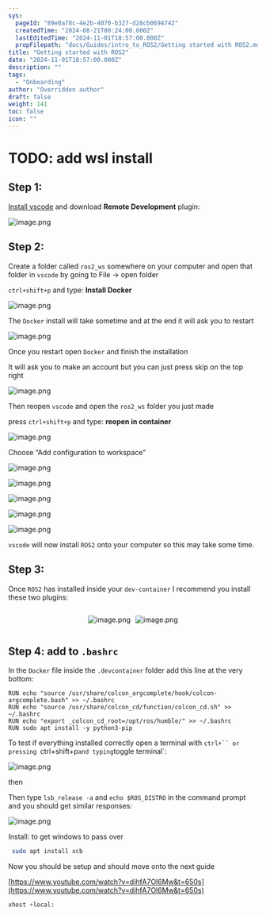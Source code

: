 ```yaml
---
sys:
  pageId: "89e0a78c-4e2b-4070-b327-d28cb0694742"
  createdTime: "2024-08-21T00:24:00.000Z"
  lastEditedTime: "2024-11-01T18:57:00.000Z"
  propFilepath: "docs/Guides/intro_to_ROS2/Getting started with ROS2.md"
title: "Getting started with ROS2"
date: "2024-11-01T18:57:00.000Z"
description: ""
tags:
  - "Onboarding"
author: "Overridden author"
draft: false
weight: 141
toc: false
icon: ""
---
```


# TODO: add wsl install

## Step 1:

[Install vscode](https://code.visualstudio.com/download) and download **Remote Development** plugin:

![image.png](https://prod-files-secure.s3.us-west-2.amazonaws.com/d518164a-d88e-44d1-a4ee-3adb3bd8bce0/efb52993-1881-4a40-b95e-6f020334f022/image.png?X-Amz-Algorithm=AWS4-HMAC-SHA256&X-Amz-Content-Sha256=UNSIGNED-PAYLOAD&X-Amz-Credential=ASIAZI2LB466XPCKIV4X%2F20250313%2Fus-west-2%2Fs3%2Faws4_request&X-Amz-Date=20250313T190252Z&X-Amz-Expires=3600&X-Amz-Security-Token=IQoJb3JpZ2luX2VjEJP%2F%2F%2F%2F%2F%2F%2F%2F%2F%2FwEaCXVzLXdlc3QtMiJGMEQCIHu6b%2B1Q84%2FI92vGWI5O%2FMM6SL6UdI%2F%2FrSw8aKhiOsHJAiBOpDIAGQrewhoWA%2FjgTZHkTG%2Bf1xVN5jKYFP%2FGmxWI0iqIBAjc%2F%2F%2F%2F%2F%2F%2F%2F%2F%2F8BEAAaDDYzNzQyMzE4MzgwNSIM%2BqFAATaaWzl1qU1VKtwDMEwVjTkWIz8zwghk9ZDWsT2lpqQBc7azm%2FWGXIU6vOH4hmkhzBIttCSfqc9WPBXNaY7F20oRZ1M7nNznnrhouphKaqt8yvyF2SpZpO8cZAmzbI9lYCtIn5FmsgHLa8KHzBLK8F3J4eQ9eZFI%2F8LlYNYdfYTRHx%2BIm5lnSwVYnGey%2FY2EvJaycHD9TRQCRvB1xtwnI8PZ2TIx%2F5tZC9MfJTuzJHMt5L5yxBxSMuwLO7hOMU9TlWSwQ1mdcSvGumG1wY58O8ozR8LyvegyK1O0xk0LPOFPbWRQSOWP6j9%2FQpt77Cw%2B5dkWf3PPkUANEKvXHZ62bHv2%2FGxlEBQUl%2FmQo1g8OEOI%2FiPqG%2BFNZRUtr9sTyytX7rEpAjV7FXboT7MTvb3%2BS3NYvugGugEu3GnshA8AE2ize8mb1n9aA6vJrFcQKuz4gWMc3G98c71Kh0SJnPPariJSjNnz3crb1Auth%2BnYQpiQc1oN94gg4frW2Gqpgy21d7CaOVlR4qpzv2eu%2FRgitYqpAtfuHeGM3ZLgk62szXchGTNLXq91n0t%2F192evbK2ObwikiIQ%2B4A29%2BhvJjxMGWI8kC5XmPvKg04a5ZwwThKLUBnhJQkj3NTHa6LG0c7KqOiUAj62sTkwlNXMvgY6pgEk27RmCChINMSp0ENURokxOrkZgViZ1ZqG98lQMFBaX6FaraDvHdBFcEJFGXtIvnfDCIhrhYMyj%2BzENFPtg0PaWsLbLthrTyasMlokTMS7Ow25dJOtLs2PH7CXYlu97cTaAsz%2B2hegyg5m6EemzCm%2Be%2Fp%2BwCIf5c9ns7Af5DcDiXHao8DHru8xGJX4in4sWFyMIWvY%2B%2FkTKrHYImbr6kESKDnFCVqq&X-Amz-Signature=78289310eb0ec3da1e9277c9759364d72ce7ca3abf198d103633bd97bbfe5a9f&X-Amz-SignedHeaders=host&x-id=GetObject)

## Step 2:

Create a folder called `ros2_ws` somewhere on your computer and open that folder in `vscode` by going to File → open folder 

`ctrl+shift+p` and type: **Install Docker**

![image.png](https://prod-files-secure.s3.us-west-2.amazonaws.com/d518164a-d88e-44d1-a4ee-3adb3bd8bce0/2269dc0e-1cd5-47ff-bceb-c04ad9b2eab0/image.png?X-Amz-Algorithm=AWS4-HMAC-SHA256&X-Amz-Content-Sha256=UNSIGNED-PAYLOAD&X-Amz-Credential=ASIAZI2LB466XPCKIV4X%2F20250313%2Fus-west-2%2Fs3%2Faws4_request&X-Amz-Date=20250313T190251Z&X-Amz-Expires=3600&X-Amz-Security-Token=IQoJb3JpZ2luX2VjEJP%2F%2F%2F%2F%2F%2F%2F%2F%2F%2FwEaCXVzLXdlc3QtMiJGMEQCIHu6b%2B1Q84%2FI92vGWI5O%2FMM6SL6UdI%2F%2FrSw8aKhiOsHJAiBOpDIAGQrewhoWA%2FjgTZHkTG%2Bf1xVN5jKYFP%2FGmxWI0iqIBAjc%2F%2F%2F%2F%2F%2F%2F%2F%2F%2F8BEAAaDDYzNzQyMzE4MzgwNSIM%2BqFAATaaWzl1qU1VKtwDMEwVjTkWIz8zwghk9ZDWsT2lpqQBc7azm%2FWGXIU6vOH4hmkhzBIttCSfqc9WPBXNaY7F20oRZ1M7nNznnrhouphKaqt8yvyF2SpZpO8cZAmzbI9lYCtIn5FmsgHLa8KHzBLK8F3J4eQ9eZFI%2F8LlYNYdfYTRHx%2BIm5lnSwVYnGey%2FY2EvJaycHD9TRQCRvB1xtwnI8PZ2TIx%2F5tZC9MfJTuzJHMt5L5yxBxSMuwLO7hOMU9TlWSwQ1mdcSvGumG1wY58O8ozR8LyvegyK1O0xk0LPOFPbWRQSOWP6j9%2FQpt77Cw%2B5dkWf3PPkUANEKvXHZ62bHv2%2FGxlEBQUl%2FmQo1g8OEOI%2FiPqG%2BFNZRUtr9sTyytX7rEpAjV7FXboT7MTvb3%2BS3NYvugGugEu3GnshA8AE2ize8mb1n9aA6vJrFcQKuz4gWMc3G98c71Kh0SJnPPariJSjNnz3crb1Auth%2BnYQpiQc1oN94gg4frW2Gqpgy21d7CaOVlR4qpzv2eu%2FRgitYqpAtfuHeGM3ZLgk62szXchGTNLXq91n0t%2F192evbK2ObwikiIQ%2B4A29%2BhvJjxMGWI8kC5XmPvKg04a5ZwwThKLUBnhJQkj3NTHa6LG0c7KqOiUAj62sTkwlNXMvgY6pgEk27RmCChINMSp0ENURokxOrkZgViZ1ZqG98lQMFBaX6FaraDvHdBFcEJFGXtIvnfDCIhrhYMyj%2BzENFPtg0PaWsLbLthrTyasMlokTMS7Ow25dJOtLs2PH7CXYlu97cTaAsz%2B2hegyg5m6EemzCm%2Be%2Fp%2BwCIf5c9ns7Af5DcDiXHao8DHru8xGJX4in4sWFyMIWvY%2B%2FkTKrHYImbr6kESKDnFCVqq&X-Amz-Signature=0cb6c5babbe92c4f3a58d6c0b42bc2478644c5b09454abd67aea92d7c2fb013c&X-Amz-SignedHeaders=host&x-id=GetObject)

The `Docker` install will take sometime and at the end it will ask you to restart

![image.png](https://prod-files-secure.s3.us-west-2.amazonaws.com/d518164a-d88e-44d1-a4ee-3adb3bd8bce0/ed233f78-be33-4b1f-b89c-9c346c0e961e/image.png?X-Amz-Algorithm=AWS4-HMAC-SHA256&X-Amz-Content-Sha256=UNSIGNED-PAYLOAD&X-Amz-Credential=ASIAZI2LB466XPCKIV4X%2F20250313%2Fus-west-2%2Fs3%2Faws4_request&X-Amz-Date=20250313T190251Z&X-Amz-Expires=3600&X-Amz-Security-Token=IQoJb3JpZ2luX2VjEJP%2F%2F%2F%2F%2F%2F%2F%2F%2F%2FwEaCXVzLXdlc3QtMiJGMEQCIHu6b%2B1Q84%2FI92vGWI5O%2FMM6SL6UdI%2F%2FrSw8aKhiOsHJAiBOpDIAGQrewhoWA%2FjgTZHkTG%2Bf1xVN5jKYFP%2FGmxWI0iqIBAjc%2F%2F%2F%2F%2F%2F%2F%2F%2F%2F8BEAAaDDYzNzQyMzE4MzgwNSIM%2BqFAATaaWzl1qU1VKtwDMEwVjTkWIz8zwghk9ZDWsT2lpqQBc7azm%2FWGXIU6vOH4hmkhzBIttCSfqc9WPBXNaY7F20oRZ1M7nNznnrhouphKaqt8yvyF2SpZpO8cZAmzbI9lYCtIn5FmsgHLa8KHzBLK8F3J4eQ9eZFI%2F8LlYNYdfYTRHx%2BIm5lnSwVYnGey%2FY2EvJaycHD9TRQCRvB1xtwnI8PZ2TIx%2F5tZC9MfJTuzJHMt5L5yxBxSMuwLO7hOMU9TlWSwQ1mdcSvGumG1wY58O8ozR8LyvegyK1O0xk0LPOFPbWRQSOWP6j9%2FQpt77Cw%2B5dkWf3PPkUANEKvXHZ62bHv2%2FGxlEBQUl%2FmQo1g8OEOI%2FiPqG%2BFNZRUtr9sTyytX7rEpAjV7FXboT7MTvb3%2BS3NYvugGugEu3GnshA8AE2ize8mb1n9aA6vJrFcQKuz4gWMc3G98c71Kh0SJnPPariJSjNnz3crb1Auth%2BnYQpiQc1oN94gg4frW2Gqpgy21d7CaOVlR4qpzv2eu%2FRgitYqpAtfuHeGM3ZLgk62szXchGTNLXq91n0t%2F192evbK2ObwikiIQ%2B4A29%2BhvJjxMGWI8kC5XmPvKg04a5ZwwThKLUBnhJQkj3NTHa6LG0c7KqOiUAj62sTkwlNXMvgY6pgEk27RmCChINMSp0ENURokxOrkZgViZ1ZqG98lQMFBaX6FaraDvHdBFcEJFGXtIvnfDCIhrhYMyj%2BzENFPtg0PaWsLbLthrTyasMlokTMS7Ow25dJOtLs2PH7CXYlu97cTaAsz%2B2hegyg5m6EemzCm%2Be%2Fp%2BwCIf5c9ns7Af5DcDiXHao8DHru8xGJX4in4sWFyMIWvY%2B%2FkTKrHYImbr6kESKDnFCVqq&X-Amz-Signature=b2c757150773a0e9fd59821242b863aa8a01d81b3d7466dff896289aa05998b2&X-Amz-SignedHeaders=host&x-id=GetObject)

Once you restart open `Docker` and finish the installation

It will ask you to make an account but you can just press skip on the top right

![image.png](https://prod-files-secure.s3.us-west-2.amazonaws.com/d518164a-d88e-44d1-a4ee-3adb3bd8bce0/21010ad9-1659-4fd9-9f59-9932a09b2a3d/image.png?X-Amz-Algorithm=AWS4-HMAC-SHA256&X-Amz-Content-Sha256=UNSIGNED-PAYLOAD&X-Amz-Credential=ASIAZI2LB466XPCKIV4X%2F20250313%2Fus-west-2%2Fs3%2Faws4_request&X-Amz-Date=20250313T190251Z&X-Amz-Expires=3600&X-Amz-Security-Token=IQoJb3JpZ2luX2VjEJP%2F%2F%2F%2F%2F%2F%2F%2F%2F%2FwEaCXVzLXdlc3QtMiJGMEQCIHu6b%2B1Q84%2FI92vGWI5O%2FMM6SL6UdI%2F%2FrSw8aKhiOsHJAiBOpDIAGQrewhoWA%2FjgTZHkTG%2Bf1xVN5jKYFP%2FGmxWI0iqIBAjc%2F%2F%2F%2F%2F%2F%2F%2F%2F%2F8BEAAaDDYzNzQyMzE4MzgwNSIM%2BqFAATaaWzl1qU1VKtwDMEwVjTkWIz8zwghk9ZDWsT2lpqQBc7azm%2FWGXIU6vOH4hmkhzBIttCSfqc9WPBXNaY7F20oRZ1M7nNznnrhouphKaqt8yvyF2SpZpO8cZAmzbI9lYCtIn5FmsgHLa8KHzBLK8F3J4eQ9eZFI%2F8LlYNYdfYTRHx%2BIm5lnSwVYnGey%2FY2EvJaycHD9TRQCRvB1xtwnI8PZ2TIx%2F5tZC9MfJTuzJHMt5L5yxBxSMuwLO7hOMU9TlWSwQ1mdcSvGumG1wY58O8ozR8LyvegyK1O0xk0LPOFPbWRQSOWP6j9%2FQpt77Cw%2B5dkWf3PPkUANEKvXHZ62bHv2%2FGxlEBQUl%2FmQo1g8OEOI%2FiPqG%2BFNZRUtr9sTyytX7rEpAjV7FXboT7MTvb3%2BS3NYvugGugEu3GnshA8AE2ize8mb1n9aA6vJrFcQKuz4gWMc3G98c71Kh0SJnPPariJSjNnz3crb1Auth%2BnYQpiQc1oN94gg4frW2Gqpgy21d7CaOVlR4qpzv2eu%2FRgitYqpAtfuHeGM3ZLgk62szXchGTNLXq91n0t%2F192evbK2ObwikiIQ%2B4A29%2BhvJjxMGWI8kC5XmPvKg04a5ZwwThKLUBnhJQkj3NTHa6LG0c7KqOiUAj62sTkwlNXMvgY6pgEk27RmCChINMSp0ENURokxOrkZgViZ1ZqG98lQMFBaX6FaraDvHdBFcEJFGXtIvnfDCIhrhYMyj%2BzENFPtg0PaWsLbLthrTyasMlokTMS7Ow25dJOtLs2PH7CXYlu97cTaAsz%2B2hegyg5m6EemzCm%2Be%2Fp%2BwCIf5c9ns7Af5DcDiXHao8DHru8xGJX4in4sWFyMIWvY%2B%2FkTKrHYImbr6kESKDnFCVqq&X-Amz-Signature=4151ffea56c47857d99436947a5fdc21ce17e6ffbdb5461a1910f619caff3c96&X-Amz-SignedHeaders=host&x-id=GetObject)

Then reopen `vscode` and open the `ros2_ws` folder you just made

press `ctrl+shift+p` and type: **reopen in container**

![image.png](https://prod-files-secure.s3.us-west-2.amazonaws.com/d518164a-d88e-44d1-a4ee-3adb3bd8bce0/4e93b8c2-41ad-488c-8095-c74205196118/image.png?X-Amz-Algorithm=AWS4-HMAC-SHA256&X-Amz-Content-Sha256=UNSIGNED-PAYLOAD&X-Amz-Credential=ASIAZI2LB466XPCKIV4X%2F20250313%2Fus-west-2%2Fs3%2Faws4_request&X-Amz-Date=20250313T190251Z&X-Amz-Expires=3600&X-Amz-Security-Token=IQoJb3JpZ2luX2VjEJP%2F%2F%2F%2F%2F%2F%2F%2F%2F%2FwEaCXVzLXdlc3QtMiJGMEQCIHu6b%2B1Q84%2FI92vGWI5O%2FMM6SL6UdI%2F%2FrSw8aKhiOsHJAiBOpDIAGQrewhoWA%2FjgTZHkTG%2Bf1xVN5jKYFP%2FGmxWI0iqIBAjc%2F%2F%2F%2F%2F%2F%2F%2F%2F%2F8BEAAaDDYzNzQyMzE4MzgwNSIM%2BqFAATaaWzl1qU1VKtwDMEwVjTkWIz8zwghk9ZDWsT2lpqQBc7azm%2FWGXIU6vOH4hmkhzBIttCSfqc9WPBXNaY7F20oRZ1M7nNznnrhouphKaqt8yvyF2SpZpO8cZAmzbI9lYCtIn5FmsgHLa8KHzBLK8F3J4eQ9eZFI%2F8LlYNYdfYTRHx%2BIm5lnSwVYnGey%2FY2EvJaycHD9TRQCRvB1xtwnI8PZ2TIx%2F5tZC9MfJTuzJHMt5L5yxBxSMuwLO7hOMU9TlWSwQ1mdcSvGumG1wY58O8ozR8LyvegyK1O0xk0LPOFPbWRQSOWP6j9%2FQpt77Cw%2B5dkWf3PPkUANEKvXHZ62bHv2%2FGxlEBQUl%2FmQo1g8OEOI%2FiPqG%2BFNZRUtr9sTyytX7rEpAjV7FXboT7MTvb3%2BS3NYvugGugEu3GnshA8AE2ize8mb1n9aA6vJrFcQKuz4gWMc3G98c71Kh0SJnPPariJSjNnz3crb1Auth%2BnYQpiQc1oN94gg4frW2Gqpgy21d7CaOVlR4qpzv2eu%2FRgitYqpAtfuHeGM3ZLgk62szXchGTNLXq91n0t%2F192evbK2ObwikiIQ%2B4A29%2BhvJjxMGWI8kC5XmPvKg04a5ZwwThKLUBnhJQkj3NTHa6LG0c7KqOiUAj62sTkwlNXMvgY6pgEk27RmCChINMSp0ENURokxOrkZgViZ1ZqG98lQMFBaX6FaraDvHdBFcEJFGXtIvnfDCIhrhYMyj%2BzENFPtg0PaWsLbLthrTyasMlokTMS7Ow25dJOtLs2PH7CXYlu97cTaAsz%2B2hegyg5m6EemzCm%2Be%2Fp%2BwCIf5c9ns7Af5DcDiXHao8DHru8xGJX4in4sWFyMIWvY%2B%2FkTKrHYImbr6kESKDnFCVqq&X-Amz-Signature=c7a7026cc707edec345803aaae2a2d9821592ce1a87ce088aed814e0d6a33064&X-Amz-SignedHeaders=host&x-id=GetObject)

Choose “Add configuration to workspace”

![image.png](https://prod-files-secure.s3.us-west-2.amazonaws.com/d518164a-d88e-44d1-a4ee-3adb3bd8bce0/9560b282-5060-4989-ba37-97e7b2c22476/image.png?X-Amz-Algorithm=AWS4-HMAC-SHA256&X-Amz-Content-Sha256=UNSIGNED-PAYLOAD&X-Amz-Credential=ASIAZI2LB466XPCKIV4X%2F20250313%2Fus-west-2%2Fs3%2Faws4_request&X-Amz-Date=20250313T190251Z&X-Amz-Expires=3600&X-Amz-Security-Token=IQoJb3JpZ2luX2VjEJP%2F%2F%2F%2F%2F%2F%2F%2F%2F%2FwEaCXVzLXdlc3QtMiJGMEQCIHu6b%2B1Q84%2FI92vGWI5O%2FMM6SL6UdI%2F%2FrSw8aKhiOsHJAiBOpDIAGQrewhoWA%2FjgTZHkTG%2Bf1xVN5jKYFP%2FGmxWI0iqIBAjc%2F%2F%2F%2F%2F%2F%2F%2F%2F%2F8BEAAaDDYzNzQyMzE4MzgwNSIM%2BqFAATaaWzl1qU1VKtwDMEwVjTkWIz8zwghk9ZDWsT2lpqQBc7azm%2FWGXIU6vOH4hmkhzBIttCSfqc9WPBXNaY7F20oRZ1M7nNznnrhouphKaqt8yvyF2SpZpO8cZAmzbI9lYCtIn5FmsgHLa8KHzBLK8F3J4eQ9eZFI%2F8LlYNYdfYTRHx%2BIm5lnSwVYnGey%2FY2EvJaycHD9TRQCRvB1xtwnI8PZ2TIx%2F5tZC9MfJTuzJHMt5L5yxBxSMuwLO7hOMU9TlWSwQ1mdcSvGumG1wY58O8ozR8LyvegyK1O0xk0LPOFPbWRQSOWP6j9%2FQpt77Cw%2B5dkWf3PPkUANEKvXHZ62bHv2%2FGxlEBQUl%2FmQo1g8OEOI%2FiPqG%2BFNZRUtr9sTyytX7rEpAjV7FXboT7MTvb3%2BS3NYvugGugEu3GnshA8AE2ize8mb1n9aA6vJrFcQKuz4gWMc3G98c71Kh0SJnPPariJSjNnz3crb1Auth%2BnYQpiQc1oN94gg4frW2Gqpgy21d7CaOVlR4qpzv2eu%2FRgitYqpAtfuHeGM3ZLgk62szXchGTNLXq91n0t%2F192evbK2ObwikiIQ%2B4A29%2BhvJjxMGWI8kC5XmPvKg04a5ZwwThKLUBnhJQkj3NTHa6LG0c7KqOiUAj62sTkwlNXMvgY6pgEk27RmCChINMSp0ENURokxOrkZgViZ1ZqG98lQMFBaX6FaraDvHdBFcEJFGXtIvnfDCIhrhYMyj%2BzENFPtg0PaWsLbLthrTyasMlokTMS7Ow25dJOtLs2PH7CXYlu97cTaAsz%2B2hegyg5m6EemzCm%2Be%2Fp%2BwCIf5c9ns7Af5DcDiXHao8DHru8xGJX4in4sWFyMIWvY%2B%2FkTKrHYImbr6kESKDnFCVqq&X-Amz-Signature=62c5f99429ad4b8cc9c677fde64f1fb9172be5a89ba09e73fc34617cd944b761&X-Amz-SignedHeaders=host&x-id=GetObject)

![image.png](https://prod-files-secure.s3.us-west-2.amazonaws.com/d518164a-d88e-44d1-a4ee-3adb3bd8bce0/2ee63f81-886b-48e8-a553-dc6e5eac99e4/image.png?X-Amz-Algorithm=AWS4-HMAC-SHA256&X-Amz-Content-Sha256=UNSIGNED-PAYLOAD&X-Amz-Credential=ASIAZI2LB466XPCKIV4X%2F20250313%2Fus-west-2%2Fs3%2Faws4_request&X-Amz-Date=20250313T190252Z&X-Amz-Expires=3600&X-Amz-Security-Token=IQoJb3JpZ2luX2VjEJP%2F%2F%2F%2F%2F%2F%2F%2F%2F%2FwEaCXVzLXdlc3QtMiJGMEQCIHu6b%2B1Q84%2FI92vGWI5O%2FMM6SL6UdI%2F%2FrSw8aKhiOsHJAiBOpDIAGQrewhoWA%2FjgTZHkTG%2Bf1xVN5jKYFP%2FGmxWI0iqIBAjc%2F%2F%2F%2F%2F%2F%2F%2F%2F%2F8BEAAaDDYzNzQyMzE4MzgwNSIM%2BqFAATaaWzl1qU1VKtwDMEwVjTkWIz8zwghk9ZDWsT2lpqQBc7azm%2FWGXIU6vOH4hmkhzBIttCSfqc9WPBXNaY7F20oRZ1M7nNznnrhouphKaqt8yvyF2SpZpO8cZAmzbI9lYCtIn5FmsgHLa8KHzBLK8F3J4eQ9eZFI%2F8LlYNYdfYTRHx%2BIm5lnSwVYnGey%2FY2EvJaycHD9TRQCRvB1xtwnI8PZ2TIx%2F5tZC9MfJTuzJHMt5L5yxBxSMuwLO7hOMU9TlWSwQ1mdcSvGumG1wY58O8ozR8LyvegyK1O0xk0LPOFPbWRQSOWP6j9%2FQpt77Cw%2B5dkWf3PPkUANEKvXHZ62bHv2%2FGxlEBQUl%2FmQo1g8OEOI%2FiPqG%2BFNZRUtr9sTyytX7rEpAjV7FXboT7MTvb3%2BS3NYvugGugEu3GnshA8AE2ize8mb1n9aA6vJrFcQKuz4gWMc3G98c71Kh0SJnPPariJSjNnz3crb1Auth%2BnYQpiQc1oN94gg4frW2Gqpgy21d7CaOVlR4qpzv2eu%2FRgitYqpAtfuHeGM3ZLgk62szXchGTNLXq91n0t%2F192evbK2ObwikiIQ%2B4A29%2BhvJjxMGWI8kC5XmPvKg04a5ZwwThKLUBnhJQkj3NTHa6LG0c7KqOiUAj62sTkwlNXMvgY6pgEk27RmCChINMSp0ENURokxOrkZgViZ1ZqG98lQMFBaX6FaraDvHdBFcEJFGXtIvnfDCIhrhYMyj%2BzENFPtg0PaWsLbLthrTyasMlokTMS7Ow25dJOtLs2PH7CXYlu97cTaAsz%2B2hegyg5m6EemzCm%2Be%2Fp%2BwCIf5c9ns7Af5DcDiXHao8DHru8xGJX4in4sWFyMIWvY%2B%2FkTKrHYImbr6kESKDnFCVqq&X-Amz-Signature=fa79ac6606a3ad2b779a8ab224e28fea947009dbe23465aff6d9419ed07d6f90&X-Amz-SignedHeaders=host&x-id=GetObject)

![image.png](https://prod-files-secure.s3.us-west-2.amazonaws.com/d518164a-d88e-44d1-a4ee-3adb3bd8bce0/ae1580b2-b048-407e-aed9-b584224a7a04/image.png?X-Amz-Algorithm=AWS4-HMAC-SHA256&X-Amz-Content-Sha256=UNSIGNED-PAYLOAD&X-Amz-Credential=ASIAZI2LB466XPCKIV4X%2F20250313%2Fus-west-2%2Fs3%2Faws4_request&X-Amz-Date=20250313T190251Z&X-Amz-Expires=3600&X-Amz-Security-Token=IQoJb3JpZ2luX2VjEJP%2F%2F%2F%2F%2F%2F%2F%2F%2F%2FwEaCXVzLXdlc3QtMiJGMEQCIHu6b%2B1Q84%2FI92vGWI5O%2FMM6SL6UdI%2F%2FrSw8aKhiOsHJAiBOpDIAGQrewhoWA%2FjgTZHkTG%2Bf1xVN5jKYFP%2FGmxWI0iqIBAjc%2F%2F%2F%2F%2F%2F%2F%2F%2F%2F8BEAAaDDYzNzQyMzE4MzgwNSIM%2BqFAATaaWzl1qU1VKtwDMEwVjTkWIz8zwghk9ZDWsT2lpqQBc7azm%2FWGXIU6vOH4hmkhzBIttCSfqc9WPBXNaY7F20oRZ1M7nNznnrhouphKaqt8yvyF2SpZpO8cZAmzbI9lYCtIn5FmsgHLa8KHzBLK8F3J4eQ9eZFI%2F8LlYNYdfYTRHx%2BIm5lnSwVYnGey%2FY2EvJaycHD9TRQCRvB1xtwnI8PZ2TIx%2F5tZC9MfJTuzJHMt5L5yxBxSMuwLO7hOMU9TlWSwQ1mdcSvGumG1wY58O8ozR8LyvegyK1O0xk0LPOFPbWRQSOWP6j9%2FQpt77Cw%2B5dkWf3PPkUANEKvXHZ62bHv2%2FGxlEBQUl%2FmQo1g8OEOI%2FiPqG%2BFNZRUtr9sTyytX7rEpAjV7FXboT7MTvb3%2BS3NYvugGugEu3GnshA8AE2ize8mb1n9aA6vJrFcQKuz4gWMc3G98c71Kh0SJnPPariJSjNnz3crb1Auth%2BnYQpiQc1oN94gg4frW2Gqpgy21d7CaOVlR4qpzv2eu%2FRgitYqpAtfuHeGM3ZLgk62szXchGTNLXq91n0t%2F192evbK2ObwikiIQ%2B4A29%2BhvJjxMGWI8kC5XmPvKg04a5ZwwThKLUBnhJQkj3NTHa6LG0c7KqOiUAj62sTkwlNXMvgY6pgEk27RmCChINMSp0ENURokxOrkZgViZ1ZqG98lQMFBaX6FaraDvHdBFcEJFGXtIvnfDCIhrhYMyj%2BzENFPtg0PaWsLbLthrTyasMlokTMS7Ow25dJOtLs2PH7CXYlu97cTaAsz%2B2hegyg5m6EemzCm%2Be%2Fp%2BwCIf5c9ns7Af5DcDiXHao8DHru8xGJX4in4sWFyMIWvY%2B%2FkTKrHYImbr6kESKDnFCVqq&X-Amz-Signature=449167354d4e26b699ce4e05c60ee92ff641b8314e7319324af4f586bdb5a37a&X-Amz-SignedHeaders=host&x-id=GetObject)

![image.png](https://prod-files-secure.s3.us-west-2.amazonaws.com/d518164a-d88e-44d1-a4ee-3adb3bd8bce0/53255b28-f75e-430f-b9e3-c0ac8577e42b/image.png?X-Amz-Algorithm=AWS4-HMAC-SHA256&X-Amz-Content-Sha256=UNSIGNED-PAYLOAD&X-Amz-Credential=ASIAZI2LB466XPCKIV4X%2F20250313%2Fus-west-2%2Fs3%2Faws4_request&X-Amz-Date=20250313T190251Z&X-Amz-Expires=3600&X-Amz-Security-Token=IQoJb3JpZ2luX2VjEJP%2F%2F%2F%2F%2F%2F%2F%2F%2F%2FwEaCXVzLXdlc3QtMiJGMEQCIHu6b%2B1Q84%2FI92vGWI5O%2FMM6SL6UdI%2F%2FrSw8aKhiOsHJAiBOpDIAGQrewhoWA%2FjgTZHkTG%2Bf1xVN5jKYFP%2FGmxWI0iqIBAjc%2F%2F%2F%2F%2F%2F%2F%2F%2F%2F8BEAAaDDYzNzQyMzE4MzgwNSIM%2BqFAATaaWzl1qU1VKtwDMEwVjTkWIz8zwghk9ZDWsT2lpqQBc7azm%2FWGXIU6vOH4hmkhzBIttCSfqc9WPBXNaY7F20oRZ1M7nNznnrhouphKaqt8yvyF2SpZpO8cZAmzbI9lYCtIn5FmsgHLa8KHzBLK8F3J4eQ9eZFI%2F8LlYNYdfYTRHx%2BIm5lnSwVYnGey%2FY2EvJaycHD9TRQCRvB1xtwnI8PZ2TIx%2F5tZC9MfJTuzJHMt5L5yxBxSMuwLO7hOMU9TlWSwQ1mdcSvGumG1wY58O8ozR8LyvegyK1O0xk0LPOFPbWRQSOWP6j9%2FQpt77Cw%2B5dkWf3PPkUANEKvXHZ62bHv2%2FGxlEBQUl%2FmQo1g8OEOI%2FiPqG%2BFNZRUtr9sTyytX7rEpAjV7FXboT7MTvb3%2BS3NYvugGugEu3GnshA8AE2ize8mb1n9aA6vJrFcQKuz4gWMc3G98c71Kh0SJnPPariJSjNnz3crb1Auth%2BnYQpiQc1oN94gg4frW2Gqpgy21d7CaOVlR4qpzv2eu%2FRgitYqpAtfuHeGM3ZLgk62szXchGTNLXq91n0t%2F192evbK2ObwikiIQ%2B4A29%2BhvJjxMGWI8kC5XmPvKg04a5ZwwThKLUBnhJQkj3NTHa6LG0c7KqOiUAj62sTkwlNXMvgY6pgEk27RmCChINMSp0ENURokxOrkZgViZ1ZqG98lQMFBaX6FaraDvHdBFcEJFGXtIvnfDCIhrhYMyj%2BzENFPtg0PaWsLbLthrTyasMlokTMS7Ow25dJOtLs2PH7CXYlu97cTaAsz%2B2hegyg5m6EemzCm%2Be%2Fp%2BwCIf5c9ns7Af5DcDiXHao8DHru8xGJX4in4sWFyMIWvY%2B%2FkTKrHYImbr6kESKDnFCVqq&X-Amz-Signature=6b781588eb4dcf429514a72e43f5088bca0f14a697ac02aa5b85d192157bbff1&X-Amz-SignedHeaders=host&x-id=GetObject)

![image.png](https://prod-files-secure.s3.us-west-2.amazonaws.com/d518164a-d88e-44d1-a4ee-3adb3bd8bce0/7c562767-5af9-4ffb-97d1-327bcdf4ee00/image.png?X-Amz-Algorithm=AWS4-HMAC-SHA256&X-Amz-Content-Sha256=UNSIGNED-PAYLOAD&X-Amz-Credential=ASIAZI2LB466XPCKIV4X%2F20250313%2Fus-west-2%2Fs3%2Faws4_request&X-Amz-Date=20250313T190251Z&X-Amz-Expires=3600&X-Amz-Security-Token=IQoJb3JpZ2luX2VjEJP%2F%2F%2F%2F%2F%2F%2F%2F%2F%2FwEaCXVzLXdlc3QtMiJGMEQCIHu6b%2B1Q84%2FI92vGWI5O%2FMM6SL6UdI%2F%2FrSw8aKhiOsHJAiBOpDIAGQrewhoWA%2FjgTZHkTG%2Bf1xVN5jKYFP%2FGmxWI0iqIBAjc%2F%2F%2F%2F%2F%2F%2F%2F%2F%2F8BEAAaDDYzNzQyMzE4MzgwNSIM%2BqFAATaaWzl1qU1VKtwDMEwVjTkWIz8zwghk9ZDWsT2lpqQBc7azm%2FWGXIU6vOH4hmkhzBIttCSfqc9WPBXNaY7F20oRZ1M7nNznnrhouphKaqt8yvyF2SpZpO8cZAmzbI9lYCtIn5FmsgHLa8KHzBLK8F3J4eQ9eZFI%2F8LlYNYdfYTRHx%2BIm5lnSwVYnGey%2FY2EvJaycHD9TRQCRvB1xtwnI8PZ2TIx%2F5tZC9MfJTuzJHMt5L5yxBxSMuwLO7hOMU9TlWSwQ1mdcSvGumG1wY58O8ozR8LyvegyK1O0xk0LPOFPbWRQSOWP6j9%2FQpt77Cw%2B5dkWf3PPkUANEKvXHZ62bHv2%2FGxlEBQUl%2FmQo1g8OEOI%2FiPqG%2BFNZRUtr9sTyytX7rEpAjV7FXboT7MTvb3%2BS3NYvugGugEu3GnshA8AE2ize8mb1n9aA6vJrFcQKuz4gWMc3G98c71Kh0SJnPPariJSjNnz3crb1Auth%2BnYQpiQc1oN94gg4frW2Gqpgy21d7CaOVlR4qpzv2eu%2FRgitYqpAtfuHeGM3ZLgk62szXchGTNLXq91n0t%2F192evbK2ObwikiIQ%2B4A29%2BhvJjxMGWI8kC5XmPvKg04a5ZwwThKLUBnhJQkj3NTHa6LG0c7KqOiUAj62sTkwlNXMvgY6pgEk27RmCChINMSp0ENURokxOrkZgViZ1ZqG98lQMFBaX6FaraDvHdBFcEJFGXtIvnfDCIhrhYMyj%2BzENFPtg0PaWsLbLthrTyasMlokTMS7Ow25dJOtLs2PH7CXYlu97cTaAsz%2B2hegyg5m6EemzCm%2Be%2Fp%2BwCIf5c9ns7Af5DcDiXHao8DHru8xGJX4in4sWFyMIWvY%2B%2FkTKrHYImbr6kESKDnFCVqq&X-Amz-Signature=56b9a58f04c66a723bd2cd96932c655bd8739b6c5212aa50de965a771a4fa99c&X-Amz-SignedHeaders=host&x-id=GetObject)

`vscode` will now install `ROS2` onto your computer so this may take some time.

## Step 3:

Once `ROS2` has installed inside your `dev-container` I recommend you install these two plugins:

<div style="display: flex;flex-direction: row; column-gap:10px; max-width: 630px;justify-content: center;">
<div>

![image.png](https://prod-files-secure.s3.us-west-2.amazonaws.com/d518164a-d88e-44d1-a4ee-3adb3bd8bce0/3fc3d550-5a54-4ba1-ba6b-faa01cdb7369/image.png?X-Amz-Algorithm=AWS4-HMAC-SHA256&X-Amz-Content-Sha256=UNSIGNED-PAYLOAD&X-Amz-Credential=ASIAZI2LB466YRFUD7JH%2F20250313%2Fus-west-2%2Fs3%2Faws4_request&X-Amz-Date=20250313T190253Z&X-Amz-Expires=3600&X-Amz-Security-Token=IQoJb3JpZ2luX2VjEJP%2F%2F%2F%2F%2F%2F%2F%2F%2F%2FwEaCXVzLXdlc3QtMiJHMEUCIQC3MKNBWRa%2BuQCK%2FJ%2B0Zk5Pbn4visQKS%2BQqEF9HWdkoXQIgaA8b6A3J%2BwMc%2FCO%2FZ%2B0n3AHWlZiXf4aKJAUuIhagZiEqiAQI3P%2F%2F%2F%2F%2F%2F%2F%2F%2F%2FARAAGgw2Mzc0MjMxODM4MDUiDPQxIelBo0%2BSpZwDvCrcA1tqDuapqoIW%2F8CyBjJnoy4p1Mp0Ru6iGQ0DCWkqNg3x0Jnhj8%2BMs9SRGVtcTzNJdfvS9TDfe6wZFgso1%2FTIrJS8T79sbO38RK%2FD9FsjvNJ%2FwRo27ZRRC%2BX2AJ1qEdcEq2AqxD87%2FpV21nTkYPoEMJ2doWS9IURnZgCSfDpRzcr8JyfSbu8hI3BTAdrIENd6OAjtmwOeyELh2S6m8Ld8gFsoW6DXx3uomfJJ4sHPb6aSohLZ5opQe%2BjCIAgeakcXQ7upZKMLmwQW7g4ZCiFAUyZY8sHlSivpm2lTKsebFG3OqfElPVezYWG0F3wbOSb4kV2adyivL%2FbNG%2BsL3rTwDVJ6HMaoroBqVHbgO%2Bgv3SO0KN6MvdLtbXStZOLXgZGck%2BoHoMtkOebkArAeBockS17Hvxf5TH44ieU9AdUFHbXk4Hx2ib5I3CReMSFkULJTIFP8j%2BwOoVApHflR57NPfrp6kKqlMftjNsgftg3BllHlj%2BP%2FRTZs%2BLWL10C6ZynBsnwe%2FqZQv1bA9UxE%2B9FAheuQ3YOtS7IGYqv5nRdsZRujWrtc1EhVm7JnLDNrqBenAmLA1jWoykvzhHJxelFs5kWxTjgNlEz1fgffM90V8EhIbGhPpIl7XYI%2BYo7kML%2FVzL4GOqUBfZj%2BfiQ49K4w4B6W4n5kCBUDWLqs6liO37qTRZZQCJL7C0I7RjvGUxSF8r0PUpHKT2m%2FGaiqesGsexg3n7XpRTohbacqJ1JrQM5doAz4n8uqLT0Tp7P%2FESOoHOb6%2B%2FfQszGcRC42oO%2FYzR18sj4gaIVErPaFBpOKLERg8MrkNBH0U5EPQuVNsl6Z9uJfwJMqOk4j5r9hDeHg%2FDHUr2vVI0%2B4ezzr&X-Amz-Signature=ca685a038405125e6e4082b38f539b13cbf134884e7c226e2e57a728e27920fe&X-Amz-SignedHeaders=host&x-id=GetObject)

</div>
<div>

![image.png](https://prod-files-secure.s3.us-west-2.amazonaws.com/d518164a-d88e-44d1-a4ee-3adb3bd8bce0/d994cc66-13c2-4093-a5a3-f84cf4601a82/image.png?X-Amz-Algorithm=AWS4-HMAC-SHA256&X-Amz-Content-Sha256=UNSIGNED-PAYLOAD&X-Amz-Credential=ASIAZI2LB466XMQGZCNW%2F20250313%2Fus-west-2%2Fs3%2Faws4_request&X-Amz-Date=20250313T190254Z&X-Amz-Expires=3600&X-Amz-Security-Token=IQoJb3JpZ2luX2VjEJL%2F%2F%2F%2F%2F%2F%2F%2F%2F%2FwEaCXVzLXdlc3QtMiJGMEQCIEjrD%2F%2F9qHGv1munRyP74EO37GVOyxVwD9AgW3cwBw%2FAAiB1ICNRm6o3svwEs1ceAgP3P8s2NMcujt8c%2FK1n0wNnQiqIBAjb%2F%2F%2F%2F%2F%2F%2F%2F%2F%2F8BEAAaDDYzNzQyMzE4MzgwNSIMbM4CCdXIkBL1yZSQKtwDjvTGo8CHm258NAAsZd23EtVeTry7d2Cbg21f6WzIbnc6rJRYAjyKnSx85zjv1pxAs%2Bpz5l9zl5MTxdUeWjw5eoXhfRfxPmjnDSqjOKfkPwuQYv73R%2FYNpodaFzE%2BqoelpefV16YnSdHSJdP45f4cl12fajYpgLoXVhugiVtQOObqDsuu6LzA2jBDBo%2BLQj2xT8edngPGP6%2Bq8uDik%2BaqPD1rGt9VhNypVehH4icMtJixzgGGW67eIANsCMgLyafbAa9xDq7ednBLGGVoEBSryX1B5N1JdHEUfqO11vyY%2Ba7zYu5aT8x%2Fu2NjHnw2eAdLy2RgbhJk4Q96PGFL5CzKp2XtP4%2FxORGD%2BRujpQBPYl5Y1silPKpW6eAeAGtTUEHLPvJMllrWIGIzpgtOJnxz3Vw8ZZcQVd9Ryt1bqHThiHllbNEEQvnq5yJmSYe5VLPkvfHt5f0TMyNlAToO9OBxucZIs00Z1KYNXy5uhb4MePLfgs7YPPl%2FlbiWsQ8J%2F1oHluIwetqnvR4on24Vnx7ARYHlvNjfPYnbabxaLF6lnFrjXRom%2FAd2UjPUE7NT3XgXN1puYQH70U2AlOJy8ld%2FOpShTJYAEf3SApaAs5YN8oAqDvvVtJEyX9YKtO8wrbXMvgY6pgEisubM2M%2F41ezDRS5Us6cWNdMGJW%2FahzWwA5fktMOGyZv%2BcNQWfh7IwaaAGMSwAne4BVbjk0jAqb85m7pojv%2BIrKxnz5tZnAnSqjPny6DRebhXtQX2wZYgNl64SGThDx7Mq97aYAJlEG5vtcOOBE0%2Bj9GNDxupys8X5lURd4zeDU67dPiPzq3YzNcrVfavvy1WNK5h8JgpnWRBv0tXBAB6YguqTmJG&X-Amz-Signature=a64638a5059bcee1d462102103a3760795ed65377f78c033caa8a93ea38d372c&X-Amz-SignedHeaders=host&x-id=GetObject)

</div>
</div>

## Step 4: add to `.bashrc`

In the `Docker` file inside the `.devcontainer` folder add this line at the very bottom: 

```docker
RUN echo "source /usr/share/colcon_argcomplete/hook/colcon-argcomplete.bash" >> ~/.bashrc
RUN echo "source /usr/share/colcon_cd/function/colcon_cd.sh" >> ~/.bashrc
RUN echo "export _colcon_cd_root=/opt/ros/humble/" >> ~/.bashrc
RUN sudo apt install -y python3-pip 
```

To test if everything installed correctly open a terminal with `ctrl+`` or pressing `ctrl+shift+p` and typing `toggle terminal`:

![image.png](https://prod-files-secure.s3.us-west-2.amazonaws.com/d518164a-d88e-44d1-a4ee-3adb3bd8bce0/6a4943d8-b04e-4c02-9a58-775f3384d1a5/image.png?X-Amz-Algorithm=AWS4-HMAC-SHA256&X-Amz-Content-Sha256=UNSIGNED-PAYLOAD&X-Amz-Credential=ASIAZI2LB466XPCKIV4X%2F20250313%2Fus-west-2%2Fs3%2Faws4_request&X-Amz-Date=20250313T190251Z&X-Amz-Expires=3600&X-Amz-Security-Token=IQoJb3JpZ2luX2VjEJP%2F%2F%2F%2F%2F%2F%2F%2F%2F%2FwEaCXVzLXdlc3QtMiJGMEQCIHu6b%2B1Q84%2FI92vGWI5O%2FMM6SL6UdI%2F%2FrSw8aKhiOsHJAiBOpDIAGQrewhoWA%2FjgTZHkTG%2Bf1xVN5jKYFP%2FGmxWI0iqIBAjc%2F%2F%2F%2F%2F%2F%2F%2F%2F%2F8BEAAaDDYzNzQyMzE4MzgwNSIM%2BqFAATaaWzl1qU1VKtwDMEwVjTkWIz8zwghk9ZDWsT2lpqQBc7azm%2FWGXIU6vOH4hmkhzBIttCSfqc9WPBXNaY7F20oRZ1M7nNznnrhouphKaqt8yvyF2SpZpO8cZAmzbI9lYCtIn5FmsgHLa8KHzBLK8F3J4eQ9eZFI%2F8LlYNYdfYTRHx%2BIm5lnSwVYnGey%2FY2EvJaycHD9TRQCRvB1xtwnI8PZ2TIx%2F5tZC9MfJTuzJHMt5L5yxBxSMuwLO7hOMU9TlWSwQ1mdcSvGumG1wY58O8ozR8LyvegyK1O0xk0LPOFPbWRQSOWP6j9%2FQpt77Cw%2B5dkWf3PPkUANEKvXHZ62bHv2%2FGxlEBQUl%2FmQo1g8OEOI%2FiPqG%2BFNZRUtr9sTyytX7rEpAjV7FXboT7MTvb3%2BS3NYvugGugEu3GnshA8AE2ize8mb1n9aA6vJrFcQKuz4gWMc3G98c71Kh0SJnPPariJSjNnz3crb1Auth%2BnYQpiQc1oN94gg4frW2Gqpgy21d7CaOVlR4qpzv2eu%2FRgitYqpAtfuHeGM3ZLgk62szXchGTNLXq91n0t%2F192evbK2ObwikiIQ%2B4A29%2BhvJjxMGWI8kC5XmPvKg04a5ZwwThKLUBnhJQkj3NTHa6LG0c7KqOiUAj62sTkwlNXMvgY6pgEk27RmCChINMSp0ENURokxOrkZgViZ1ZqG98lQMFBaX6FaraDvHdBFcEJFGXtIvnfDCIhrhYMyj%2BzENFPtg0PaWsLbLthrTyasMlokTMS7Ow25dJOtLs2PH7CXYlu97cTaAsz%2B2hegyg5m6EemzCm%2Be%2Fp%2BwCIf5c9ns7Af5DcDiXHao8DHru8xGJX4in4sWFyMIWvY%2B%2FkTKrHYImbr6kESKDnFCVqq&X-Amz-Signature=ccd873ddaa47c4efab96aa654fd9f927ec1582631ab77df144bc462014c092ec&X-Amz-SignedHeaders=host&x-id=GetObject)

then 

Then type `lsb_release -a` and `echo $ROS_DISTRO` in the command prompt and you should get similar responses:

![image.png](https://prod-files-secure.s3.us-west-2.amazonaws.com/d518164a-d88e-44d1-a4ee-3adb3bd8bce0/3e635dec-a805-4e85-8b9e-d000e5b71a4e/image.png?X-Amz-Algorithm=AWS4-HMAC-SHA256&X-Amz-Content-Sha256=UNSIGNED-PAYLOAD&X-Amz-Credential=ASIAZI2LB466XPCKIV4X%2F20250313%2Fus-west-2%2Fs3%2Faws4_request&X-Amz-Date=20250313T190251Z&X-Amz-Expires=3600&X-Amz-Security-Token=IQoJb3JpZ2luX2VjEJP%2F%2F%2F%2F%2F%2F%2F%2F%2F%2FwEaCXVzLXdlc3QtMiJGMEQCIHu6b%2B1Q84%2FI92vGWI5O%2FMM6SL6UdI%2F%2FrSw8aKhiOsHJAiBOpDIAGQrewhoWA%2FjgTZHkTG%2Bf1xVN5jKYFP%2FGmxWI0iqIBAjc%2F%2F%2F%2F%2F%2F%2F%2F%2F%2F8BEAAaDDYzNzQyMzE4MzgwNSIM%2BqFAATaaWzl1qU1VKtwDMEwVjTkWIz8zwghk9ZDWsT2lpqQBc7azm%2FWGXIU6vOH4hmkhzBIttCSfqc9WPBXNaY7F20oRZ1M7nNznnrhouphKaqt8yvyF2SpZpO8cZAmzbI9lYCtIn5FmsgHLa8KHzBLK8F3J4eQ9eZFI%2F8LlYNYdfYTRHx%2BIm5lnSwVYnGey%2FY2EvJaycHD9TRQCRvB1xtwnI8PZ2TIx%2F5tZC9MfJTuzJHMt5L5yxBxSMuwLO7hOMU9TlWSwQ1mdcSvGumG1wY58O8ozR8LyvegyK1O0xk0LPOFPbWRQSOWP6j9%2FQpt77Cw%2B5dkWf3PPkUANEKvXHZ62bHv2%2FGxlEBQUl%2FmQo1g8OEOI%2FiPqG%2BFNZRUtr9sTyytX7rEpAjV7FXboT7MTvb3%2BS3NYvugGugEu3GnshA8AE2ize8mb1n9aA6vJrFcQKuz4gWMc3G98c71Kh0SJnPPariJSjNnz3crb1Auth%2BnYQpiQc1oN94gg4frW2Gqpgy21d7CaOVlR4qpzv2eu%2FRgitYqpAtfuHeGM3ZLgk62szXchGTNLXq91n0t%2F192evbK2ObwikiIQ%2B4A29%2BhvJjxMGWI8kC5XmPvKg04a5ZwwThKLUBnhJQkj3NTHa6LG0c7KqOiUAj62sTkwlNXMvgY6pgEk27RmCChINMSp0ENURokxOrkZgViZ1ZqG98lQMFBaX6FaraDvHdBFcEJFGXtIvnfDCIhrhYMyj%2BzENFPtg0PaWsLbLthrTyasMlokTMS7Ow25dJOtLs2PH7CXYlu97cTaAsz%2B2hegyg5m6EemzCm%2Be%2Fp%2BwCIf5c9ns7Af5DcDiXHao8DHru8xGJX4in4sWFyMIWvY%2B%2FkTKrHYImbr6kESKDnFCVqq&X-Amz-Signature=8bdfa29467fe38191254deb7cb996e173f4a3b82cb589667ba32938f87aba94f&X-Amz-SignedHeaders=host&x-id=GetObject)

Install:  to get windows to pass over

```bash
 sudo apt install xcb
```

Now you should be setup and should move onto the next guide 

[https://www.youtube.com/watch?v=dihfA7Ol6Mw&t=650s](https://www.youtube.com/watch?v=dihfA7Ol6Mw&t=650s)

```python
xhost +local:
```
